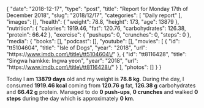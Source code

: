 {
    "date": "2018-12-17",
    "type": "post",
    "title": "Report for Monday 17th of December 2018",
    "slug": "2018\/12\/17",
    "categories": [
        "Daily report"
    ],
    "images": [],
    "health": {
        "weight": 78.8,
        "height": 173,
        "age": 13879
    },
    "nutrition": {
        "calories": 1919.46,
        "fat": 120.76,
        "carbohydrates": 126.38,
        "protein": 66.42
    },
    "exercise": {
        "pushups": 0,
        "crunches": 0,
        "steps": 0
    },
    "media": {
        "books": [],
        "podcast": [],
        "youtube": [],
        "movies": [
            {
                "id": "tt5104604",
                "title": "Isle of Dogs",
                "year": "2018",
                "url": "https:\/\/www.imdb.com\/title\/tt5104604\/"
            },
            {
                "id": "tt8116428",
                "title": "Singwa hamkke: Ingwa yeon",
                "year": "2018",
                "url": "https:\/\/www.imdb.com\/title\/tt8116428\/"
            }
        ],
        "photos": []
    }
}

Today I am <strong>13879 days</strong> old and my weight is <strong>78.8 kg</strong>. During the day, I consumed <strong>1919.46 kcal</strong> coming from <strong>120.76 g</strong> fat, <strong>126.38 g</strong> carbohydrates and <strong>66.42 g</strong> protein. Managed to do <strong>0 push-ups</strong>, <strong>0 crunches</strong> and walked <strong>0 steps</strong> during the day which is approximately <strong>0 km</strong>.